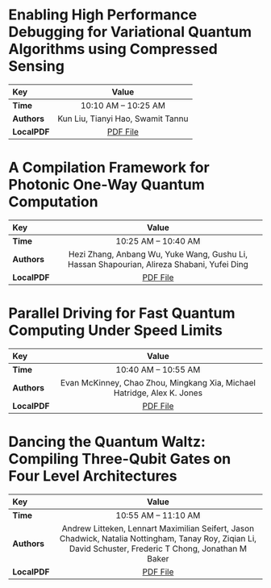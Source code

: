 
# Enabling High Performance Debugging for Variational Quantum Algorithms using Compressed Sensing

| Key | Value |
:----- | :----: 
|**Time** | 10:10 AM – 10:25 AM |
|**Authors** | Kun Liu, Tianyi Hao, Swamit Tannu |
|**LocalPDF** | [PDF File](Hao%20et%20al.%20-%202023%20-%20Enabling%20High%20Performance%20Debugging%20for%20Variationa.pdf) |









# A Compilation Framework for Photonic One-Way Quantum Computation

| Key | Value |
:----- | :----: 
|**Time** | 10:25 AM – 10:40 AM |
|**Authors** | Hezi Zhang, Anbang Wu, Yuke Wang, Gushu Li, Hassan Shapourian, Alireza Shabani, Yufei Ding |
|**LocalPDF** | [PDF File](Zhang%20et%20al.%20-%202023%20-%20OneQ%20A%20Compilation%20Framework%20for%20Photonic%20One-Way.pdf) |









# Parallel Driving for Fast Quantum Computing Under Speed Limits

| Key | Value |
:----- | :----: 
|**Time** | 10:40 AM – 10:55 AM |
|**Authors** | Evan McKinney, Chao Zhou, Mingkang Xia, Michael Hatridge, Alex K. Jones |
|**LocalPDF** | [PDF File](McKinney%20et%20al.%20-%202023%20-%20Parallel%20Driving%20for%20Fast%20Quantum%20Computing%20Under%20.pdf) |









# Dancing the Quantum Waltz: Compiling Three-Qubit Gates on Four Level Architectures

| Key | Value |
:----- | :----: 
|**Time** | 10:55 AM – 11:10 AM |
|**Authors** | Andrew Litteken, Lennart Maximilian Seifert, Jason Chadwick, Natalia Nottingham, Tanay Roy, Ziqian Li, David Schuster, Frederic T Chong, Jonathan M Baker |
|**LocalPDF** | [PDF File](Litteken%20et%20al.%20-%202023%20-%20Dancing%20the%20Quantum%20Waltz%20Compiling%20Three-Qubit%20G.pdf) |








